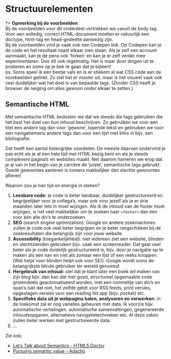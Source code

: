 # Structuurelementen

?> **Opmerking bij de voorbeelden**
<br>Bij de voorbeelden voor dit onderdeel vertrekken we vanuit de body tag. Voor een volledig, correct HTML-document moeten er natuurlijk een doctype, html-tag en head-gedeelte aanwezig zijn.
<br>Bij de voorbeelden vind je vaak ook een Codepen link. Op Codepen kan je de code en het resultaat naast elkaar zien staan. Als je zelf een account aanmaakt, kan je de pens ook ‘forken’ en kan je er zelf verder mee experimenteren. Doe dit ook regelmatig. Het is maar door dingen uit te proberen en soms op je bek te gaan dat je bijleert!
<br>ps. Soms speel ik een beetje vals en is er stiekem al wat CSS code aan de voorbeelden gelinkt. Zo ziet het er mooier uit, maar is het visueel vaak ook veel duidelijker wat het doel is van bepaalde tags. (Zonder CSS heeft je browser de neiging om alles gewoon onder elkaar te zetten.)

## Semantische HTML

Met semantische HTML bedoelen we dat we steeds die tags gebruiken die het best het doel van hun inhoud beschrijven. Zo gebruiken we voor een titel een andere tag dan voor ‘gewone’, lopende tekst en gebruiken we voor een navigatiemenu andere tags dan voor een lijst met links in bijv. een bibliografie.

Dat heeft een aantal belangrijke voordelen. De meeste daarvan ondervind je pas echt als je al een hele tijd met HTML bezig bent en als je steeds complexere pagina’s en websites maakt. Net daarom hameren we erop dat je al van in het begin van je carrière de ‘juiste’, semantische tags gebruikt. Goede gewoontes aanleren is immers makkelijker dan slechte gewoontes afleren!

Waarom zou je hier tijd en energie in steken?

1. **Leesbare code:** je code is beter leesbaar, duidelijker gestructureerd en begrijpelijker voor je collega’s, maar ook voor jezelf als je er drie maanden later iets in moet wijzigen. Als ik de inhoud van de footer moet wijzigen, is het veel makkelijker om te zoeken naar `<footer>` dan één voor één alle div’s te onderzoeken.
2. **SEO** (search engine optimization): Google en andere zoekmachines zullen je code ook veel beter begrijpen en je beter rangschikken bij de zoekresultaten die belangrijk zijn voor jouw website.
3. **Accessibility** (toegankelijkheid): niet iedereen ziet een website, blinden en slechtzienden gebruiken bijv. vaak een screenreader. Dat gaat veel beter als je code duidelijk gestructureerd is, bijv. door je navigatie op te maken als een nav en niet als zomaar een lijst of een reeks knoppen. (Wat helpt voor blinden helpt ook voor SEO. Google wordt soms de belangrijkste blinde gebruiker ter wereld genoemd.
4. **Hergebruik van inhoud:** stel dat je klant later een boek wil maken van zijn blog bijv. dan kan dat met goed, structureel opgemaakte code grotendeels geautomatiseerd worden, met een rommeltje van div’s en span’s lukt dat niet, het zelfde geldt voor RSS feeds, print versies, opgeslagen versies voor een reading list app (bijv. pocket) etc.
5. **Specifieke data uit je webpagina halen, analyseren en verwerken:** in de toekomst zal er nog vanalles gebeuren met data. Ik voorzie bijv. automatische vertalingen, automatische samenvattingen, gegenereerde inhoudsopgaven, alternatieve navigatietechnieken etc. Al deze zaken zullen beter werken met gestructureerde data.
6. …

Zie ook:

- [Let’s Talk about Semantics - HTML5 Doctor](http://html5doctor.com/lets-talk-about-semantics/)
- [Pursuing semantic value - Adactio](https://adactio.com/journal/4999/)